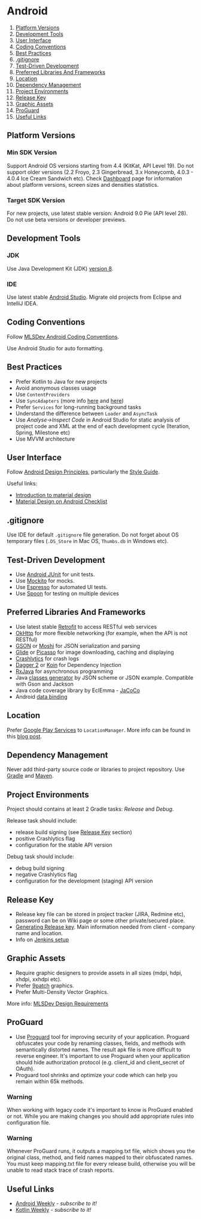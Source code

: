 # Android 

1. [Platform Versions](#platform-versions)
1. [Development Tools](#development-tools)
1. [User Interface](#user-interface)
1. [Coding Conventions](#coding-conventions)
1. [Best Practices](#best-practices)
1. [.gitignore](#gitignore)
1. [Test-Driven Development](#test-driven-development)
1. [Preferred Libraries And Frameworks](#preferred-libraries-and-frameworks)
1. [Location](#location)
1. [Dependency Management](#dependency-management)
1. [Project Environments](#project-environments)
1. [Release Key](#release-key)
1. [Graphic Assets](#graphic-assets)
1. [ProGuard](#proguard)
1. [Useful Links](#useful-links)


## Platform Versions


### Min SDK Version

Support Android OS versions starting from 4.4 (KitKat, API Level 19). 
Do not support older versions (2.2 Froyo, 2.3 Gingerbread, 3.x Honeycomb, 4.0.3 - 4.0.4 Ice Cream Sandwich etc).
Check [Dashboard](http://developer.android.com/intl/ru/about/dashboards/index.html) page for information about platform versions, screen sizes and densities statistics.

### Target SDK Version

For new projects, use latest stable version: Android 9.0 Pie (API level 28).
Do not use beta versions or developer previews.


## Development Tools


### JDK

Use Java  Development Kit (JDK) [version 8](http://www.oracle.com/technetwork/java/javase/downloads/jdk8-downloads-2133151.html).


### IDE

Use latest stable [Android Studio](http://developer.android.com/sdk/index.html).
Migrate old projects from Eclipse and IntelliJ IDEA.


## Coding Conventions

Follow [MLSDev Android Coding Conventions](/platform/android/coding-conventions.md). 

Use Android Studio for auto formatting.


## Best Practices

* Prefer Kotlin to Java for new projects
* Avoid anonymous classes usage
* Use `ContentProviders`
* Use `SyncAdapters` (more info [here](http://habrahabr.ru/company/e-Legion/blog/206210/) and [here](http://habrahabr.ru/company/e-Legion/blog/216857/))
* Prefer `Services` for long-running background tasks
* Understand the difference between `Loader` and `AsyncTask`
* Use _Analyse->Inspect Code_ in Android Studio for static analysis of project code and XML at the end of each development cycle (Iteration, Spring, Milestone etc)
* Use MVVM architecture


## User Interface

Follow [Android Design Principles](https://developer.android.com/design/get-started/principles.html), particularly the [Style Guide](https://www.google.com/design/spec/style/color.html).

Useful links:
* [Introduction to material design](http://www.google.com/design/spec/material-design/introduction.html)
* [Material Design on Android Checklist](http://android-developers.blogspot.com/2014/10/material-design-on-android-checklist.html)


## .gitignore

Use IDE for default ```.gitignore``` file generation. 
Do not forget about OS temporary files (`.DS_Store` in Mac OS, `Thumbs.db` in Windows etc).


## Test-Driven Development

* Use [Android JUnit](http://developer.android.com/tools/testing/testing_android.html) for unit tests.
* Use [Mockito](https://code.google.com/p/mockito) for mocks.
* Use [Espresso](https://google.github.io/android-testing-support-library/docs/espresso/index.html) for automated UI tests.
* Use [Spoon](http://square.github.io/spoon) for testing on multiple devices


## Preferred Libraries And Frameworks

* Use latest stable [Retrofit](http://square.github.io/retrofit/) to access RESTful web services
* [OkHttp](http://square.github.io/okhttp/) for more flexible networking (for example, when the API is not RESTful)
* [GSON](https://github.com/google/gson) or [Moshi](https://github.com/square/moshi) for JSON serialization and parsing
* [Glide](https://github.com/bumptech/glide) or [Picasso](https://github.com/square/picasso) for image downloading, caching and displaying
* [Crashlytics](https://try.crashlytics.com) for crash logs
* [Dagger 2](http://google.github.io/dagger) or [Koin](https://github.com/InsertKoinIO/koin) for Dependency Injection
* [RxJava](https://github.com/ReactiveX/RxJava) for asynchronous programming
* Java [classes generator](http://www.jsonschema2pojo.org) by JSON scheme or JSON example. Compatible with Gson and Jackson
* Java code coverage library by EclEmma - [JaCoCo](http://www.eclemma.org/jacoco/)
* Android [data binding](https://developer.android.com/topic/libraries/data-binding)



## Location

Prefer [Google Play Services](https://developers.google.com/android/guides/setup) to `LocationManager`.
More info can be found in this [blog post](https://mlsdev.com/blog/37-how-to-work-with-geolocation-on-android-version-2).


## Dependency Management

Never add third-party source code or libraries to project repository.
Use [Gradle](http://gradle.org) and [Maven](https://maven.apache.org).


## Project Environments

Project should contains at least 2 Gradle tasks: _Release_ and _Debug_.

Release task should include: 
* release build signing (see [Release Key](#release-key) section)
* positive Crashlytics flag
* configuration for the stable API version
 
Debug task should include:
* debug build signing
* negative Crashlytics flag
* configuration for the development (staging) API version


## Release Key

* Release key file can be stored in project tracker (JIRA, Redmine etc), password can be on Wiki page or some other private/secured place.
* [Generating Release key](https://developer.android.com/tools/publishing/app-signing.html#studio). Main information needed from client - company name and location.
* Info on [Jenkins setup](http://sysmagazine.com/posts/205308/)


## Graphic Assets

* Require graphic designers to provide assets in all sizes (mdpi, hdpi, xhdpi, xxhdpi etc).
* Prefer [9patch](http://developer.android.com/tools/help/draw9patch.html) graphics.
* Prefer Multi-Density Vector Graphics.

More info: [MLSDev Design Requirements](/common/design-requirements.md)

## ProGuard

* Use [Proguard](http://developer.android.com/intl/ru/tools/help/proguard.html) tool for improving security of your application. Proguard obfuscates your code by renaming classes, fields, and methods with semantically distorted names. The result apk file is more difficult to reverse engineer. It's important to use Proguard when your application should hide authorization protocol (e.g. client_id and client_secret of OAuth).
* Proguard tool shrinks and optimize your code which can help you remain within 65k methods.

### Warning

When working with legacy code it's important to know is ProGuard enabled or not. While you are making changes you should add appropriate rules into configuration file.

### Warning

Whenever ProGuard runs, it outputs a mapping.txt file, which shows you the original class, method, and field names mapped to their obfuscated names. You must keep mapping.txt file for every release build, otherwise you will be unable to read stack trace of crash reports.

## Useful Links

* [Android Weekly](http://androidweekly.net) - _subscribe to it!_
* [Kotlin Weekly](http://www.kotlinweekly.net) - _subscribe to it!_
